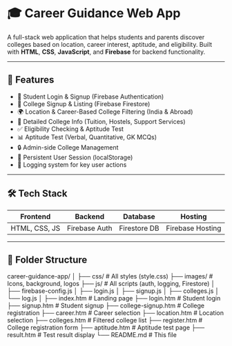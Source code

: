# 🎓 Career Guidance Web App

A full-stack web application that helps students and parents discover colleges based on location, career interest, aptitude, and eligibility. Built with **HTML**, **CSS**, **JavaScript**, and **Firebase** for backend functionality.

---

## 🚀 Features

- 🔐 Student Login & Signup (Firebase Authentication)
- 🏫 College Signup & Listing (Firebase Firestore)
- 🌍 Location & Career-Based College Filtering (India & Abroad)
- 📄 Detailed College Info (Tuition, Hostels, Support Services)
- ✅ Eligibility Checking & Aptitude Test
- 📊 Aptitude Test (Verbal, Quantitative, GK MCQs)
- 🔒 Admin-side College Management
- 📁 Persistent User Session (localStorage)
- 🔔 Logging system for key user actions

---

## 🛠️ Tech Stack

| Frontend        | Backend       | Database       | Hosting         |
|-----------------|---------------|----------------|------------------|
| HTML, CSS, JS   | Firebase Auth | Firestore DB   | Firebase Hosting |

---

## 📁 Folder Structure

career-guidance-app/
│
├── css/ # All styles (style.css)
├── images/ # Icons, background, logos
├── js/ # All scripts (auth, logging, Firestore)
│ ├── firebase-config.js
│ ├── login.js
│ ├── signup.js
│ ├── colleges.js
│ └── log.js
│
├── index.htm # Landing page
├── login.htm # Student login
├── signup.htm # Student signup
├── college-signup.htm # College registration
├── career.htm # Career selection
├── location.htm # Location selection
├── colleges.htm # Filtered college list
├── register.htm # College registration form
├── aptitude.htm # Aptitude test page
├── result.htm # Test result display
└── README.md # This file
